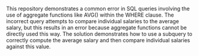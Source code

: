 This repository demonstrates a common error in SQL queries involving the use of aggregate functions like AVG() within the WHERE clause. The incorrect query attempts to compare individual salaries to the average salary, but this results in an error because aggregate functions cannot be directly used this way. The solution demonstrates how to use a subquery to correctly compute the average salary and then compare individual salaries against this value.